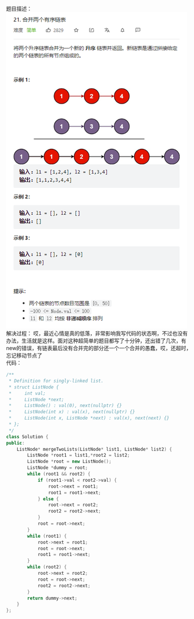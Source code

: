 题目描述：  
![image](/basicaldatastructure/linkedlist/image/image8.png)  
解决过程： 
哎，最近心情是真的低落，非常影响我写代码的状态啊，不过也没有办法，生活就是这样。面对这种超简单的题目都写了十分钟，还出错了几次，有new的错误，有链表最后没有合并完的部分还一个一个合并的愚蠢，哎，还超时，忘记移动节点了  
代码：  
```cpp
/**
 * Definition for singly-linked list.
 * struct ListNode {
 *     int val;
 *     ListNode *next;
 *     ListNode() : val(0), next(nullptr) {}
 *     ListNode(int x) : val(x), next(nullptr) {}
 *     ListNode(int x, ListNode *next) : val(x), next(next) {}
 * };
 */
class Solution {
public:
    ListNode* mergeTwoLists(ListNode* list1, ListNode* list2) {
        ListNode *root1 = list1,*root2 = list2;
        ListNode *root = new ListNode();
        ListNode *dummy = root;
        while (root1 && root2) {
            if (root1->val < root2->val) {
                root->next = root1;
                root1 = root1->next;
            } else {
                root->next = root2;
                root2 = root2->next;
            }
            root = root->next;
        }
        while (root1) {
            root->next = root1;
            root = root->next;
            root1 = root1->next;
        }
        while (root2) {
            root->next = root2;
            root = root->next;
            root2 = root2->next;
        }
        return dummy->next;
    }
};
```